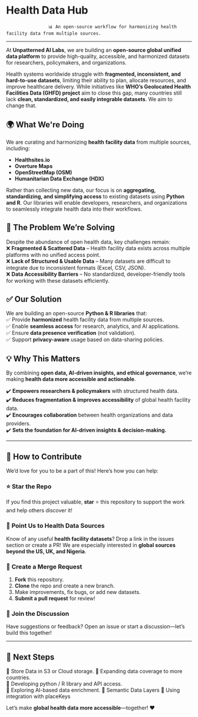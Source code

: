 # **Health Data Hub**  

                    📊 An open-source workflow for harmonizing health facility data from multiple sources. 
---

At **Unpatterned AI Labs**, we are building an **open-source global unified data platform** to provide high-quality, accessible, and harmonized datasets for researchers, policymakers, and organizations.  

Health systems worldwide struggle with **fragmented, inconsistent, and hard-to-use datasets**, limiting their ability to plan, allocate resources, and improve healthcare delivery. While initiatives like **WHO’s Geolocated Health Facilities Data (GHFD) project** aim to close this gap, many countries still lack **clean, standardized, and easily integrable datasets**. We aim to change that.  

## 🌍 **What We're Doing**  
We are curating and harmonizing **health facility data** from multiple sources, including:  
- **Healthsites.io**  
- **Overture Maps**  
- **OpenStreetMap (OSM)**  
- **Humanitarian Data Exchange (HDX)**  

Rather than collecting new data, our focus is on **aggregating, standardizing, and simplifying access** to existing datasets using **Python and R**. Our libraries will enable developers, researchers, and organizations to seamlessly integrate health data into their workflows.  

## 🚨 **The Problem We’re Solving**  
Despite the abundance of open health data, key challenges remain:  
❌ **Fragmented & Scattered Data** – Health facility data exists across multiple platforms with no unified access point.  
❌ **Lack of Structured & Usable Data** – Many datasets are difficult to integrate due to inconsistent formats (Excel, CSV, JSON).  
❌ **Data Accessibility Barriers** – No standardized, developer-friendly tools for working with these datasets efficiently.  

## ✅ **Our Solution**  
We are building an open-source **Python & R libraries** that:  
✅ Provide **harmonized** health facility data from multiple sources.  
✅ Enable **seamless access** for research, analytics, and AI applications.  
✅ Ensure **data presence verification** (not validation).  
✅ Support **privacy-aware** usage based on data-sharing policies.  

## 💡 **Why This Matters**  
By combining **open data, AI-driven insights, and ethical governance**, we’re making **health data more accessible and actionable**.  

✔️ **Empowers researchers & policymakers** with structured health data.  
✔️ **Reduces fragmentation & improves accessibility** of global health facility data.  
✔️ **Encourages collaboration** between health organizations and data providers.  
✔️ **Sets the foundation for AI-driven insights & decision-making.**  

---

## 🚀 **How to Contribute**  
We’d love for you to be a part of this! Here’s how you can help:  

### ⭐ **Star the Repo**  
If you find this project valuable, **star** ⭐ this repository to support the work and help others discover it!  

### 🏥 **Point Us to Health Data Sources**  
Know of any useful **health facility datasets**? Drop a link in the issues section or create a PR! We are especially interested in **global sources beyond the US, UK, and Nigeria**.  

### 🔄 **Create a Merge Request**  
1. **Fork** this repository.  
2. **Clone** the repo and create a new branch.  
3. Make improvements, fix bugs, or add new datasets.  
4. **Submit a pull request** for review!  

### 💬 **Join the Discussion**  
Have suggestions or feedback? Open an issue or start a discussion—let’s build this together!  

---

## 📌 **Next Steps**  
🔹 Store Data in S3 or Cloud storage.
🔹 Expanding data coverage to more countries.  
🔹 Developing python / R library and API access.  
🔹 Exploring AI-based data enrichment. 
🔹 Semantic Data Layers
🔹 Using integration with placeKeys

Let’s make **global health data more accessible**—together! ❤️  
